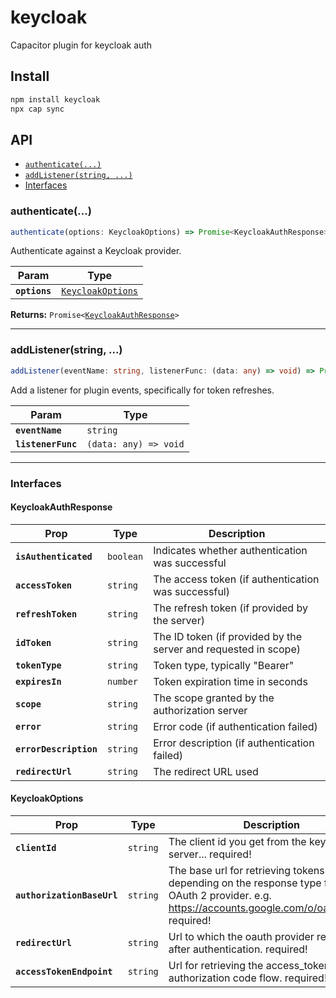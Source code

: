 # keycloak

Capacitor plugin for keycloak auth

## Install

```bash
npm install keycloak
npx cap sync
```

## API

<docgen-index>

* [`authenticate(...)`](#authenticate)
* [`addListener(string, ...)`](#addlistenerstring-)
* [Interfaces](#interfaces)

</docgen-index>

<docgen-api>
<!--Update the source file JSDoc comments and rerun docgen to update the docs below-->

### authenticate(...)

```typescript
authenticate(options: KeycloakOptions) => Promise<KeycloakAuthResponse>
```

Authenticate against a Keycloak provider.

| Param         | Type                                                        |
| ------------- | ----------------------------------------------------------- |
| **`options`** | <code><a href="#keycloakoptions">KeycloakOptions</a></code> |

**Returns:** <code>Promise&lt;<a href="#keycloakauthresponse">KeycloakAuthResponse</a>&gt;</code>

--------------------


### addListener(string, ...)

```typescript
addListener(eventName: string, listenerFunc: (data: any) => void) => Promise<void>
```

Add a listener for plugin events, specifically for token refreshes.

| Param              | Type                                |
| ------------------ | ----------------------------------- |
| **`eventName`**    | <code>string</code>                 |
| **`listenerFunc`** | <code>(data: any) =&gt; void</code> |

--------------------


### Interfaces


#### KeycloakAuthResponse

| Prop                   | Type                 | Description                                                     |
| ---------------------- | -------------------- | --------------------------------------------------------------- |
| **`isAuthenticated`**  | <code>boolean</code> | Indicates whether authentication was successful                 |
| **`accessToken`**      | <code>string</code>  | The access token (if authentication was successful)             |
| **`refreshToken`**     | <code>string</code>  | The refresh token (if provided by the server)                   |
| **`idToken`**          | <code>string</code>  | The ID token (if provided by the server and requested in scope) |
| **`tokenType`**        | <code>string</code>  | Token type, typically "Bearer"                                  |
| **`expiresIn`**        | <code>number</code>  | Token expiration time in seconds                                |
| **`scope`**            | <code>string</code>  | The scope granted by the authorization server                   |
| **`error`**            | <code>string</code>  | Error code (if authentication failed)                           |
| **`errorDescription`** | <code>string</code>  | Error description (if authentication failed)                    |
| **`redirectUrl`**      | <code>string</code>  | The redirect URL used                                           |


#### KeycloakOptions

| Prop                       | Type                | Description                                                                                                                                         |
| -------------------------- | ------------------- | --------------------------------------------------------------------------------------------------------------------------------------------------- |
| **`clientId`**             | <code>string</code> | The client id you get from the keycloak server... required!                                                                                         |
| **`authorizationBaseUrl`** | <code>string</code> | The base url for retrieving tokens depending on the response type from a OAuth 2 provider. e.g. https://accounts.google.com/o/oauth2/auth required! |
| **`redirectUrl`**          | <code>string</code> | Url to which the oauth provider redirects after authentication. required!                                                                           |
| **`accessTokenEndpoint`**  | <code>string</code> | Url for retrieving the access_token by the authorization code flow. required!                                                                       |

</docgen-api>
